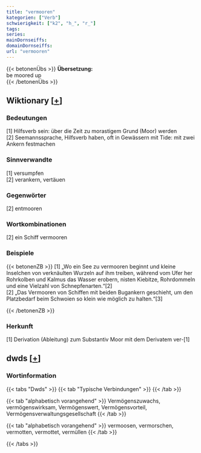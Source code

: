 ```yaml
---
title: "vermooren"
kategorien: ["Verb"]
schwierigkeit: ["k2", "h_", "r_"]
tags:
series:
mainDornseiffs:
domainDornseiffs:
url: "vermooren"
---
```


{{< betonenÜbs >}}
**Übersetzung:**  
be moored up  
{{< /betonenÜbs >}}

## Wiktionary [[+](https://de.wiktionary.org/wiki/vermooren)]

### Bedeutungen
[1] Hilfsverb sein: über die Zeit zu morastigem Grund (Moor) werden  
[2] Seemannssprache, Hilfsverb haben, oft in Gewässern mit Tide: mit zwei Ankern festmachen  

### Sinnverwandte
[1] versumpfen  
[2] verankern, vertäuen  

### Gegenwörter
[2] entmooren  

### Wortkombinationen
[2] ein Schiff vermooren  

### Beispiele
{{< betonenZB >}}
[1] „Wo ein See zu vermooren beginnt und kleine Inselchen von verknäulten Wurzeln auf ihm treiben, während vom Ufer her Rohrkolben und Kalmus das Wasser erobern, nisten Kiebitze, Rohrdommeln und eine Vielzahl von Schnepfenarten.“[2]  
[2] „Das Vermooren von Schiffen mit beiden Bugankern geschieht, um den Platzbedarf beim Schwoien so klein wie möglich zu halten.“[3]  

{{< /betonenZB >}}
### Herkunft
[1] Derivation (Ableitung) zum Substantiv Moor mit dem Derivatem ver-[1]  



## dwds [[+](https://www.dwds.de/wb/vermooren)]

### Wortinformation
{{< tabs "Dwds" >}}
{{< tab "Typische Verbindungen" >}}
{{< /tab >}}

{{< tab "alphabetisch vorangehend" >}}
Vermögenszuwachs, vermögenswirksam, Vermögenswert, Vermögensvorteil, Vermögensverwaltungsgesellschaft
{{< /tab >}}

{{< tab "alphabetisch vorangehend" >}}
vermoosen, vermorschen, vermotten, vermottet, vermüllen
{{< /tab >}}

{{< /tabs >}}

